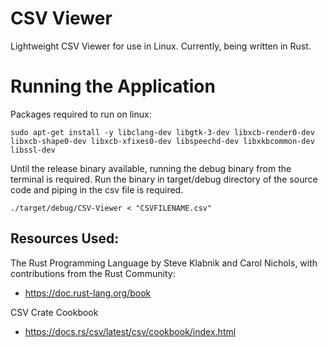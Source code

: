 # CSV Viewer
Lightweight CSV Viewer for use in Linux.
Currently, being written in Rust.


# Running the Application
Packages required to run on linux:
```
sudo apt-get install -y libclang-dev libgtk-3-dev libxcb-render0-dev libxcb-shape0-dev libxcb-xfixes0-dev libspeechd-dev libxkbcommon-dev libssl-dev
```

Until the release binary available, running the debug binary from the terminal is required.
Run the binary in target/debug directory of the source code and piping in the csv file is required.
```
./target/debug/CSV-Viewer < "CSVFILENAME.csv"
```




## Resources Used:

The Rust Programming Language
by Steve Klabnik and Carol Nichols, with contributions from the Rust Community:
- https://doc.rust-lang.org/book

CSV Crate Cookbook
- https://docs.rs/csv/latest/csv/cookbook/index.html
